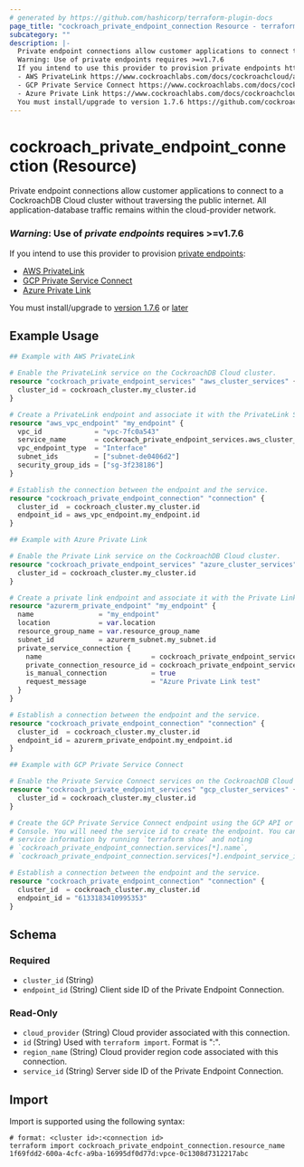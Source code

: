 ```yaml
---
# generated by https://github.com/hashicorp/terraform-plugin-docs
page_title: "cockroach_private_endpoint_connection Resource - terraform-provider-cockroach"
subcategory: ""
description: |-
  Private endpoint connections allow customer applications to connect to a CockroachDB Cloud cluster without traversing the public internet. All application-database traffic remains within the cloud-provider network.
  Warning: Use of private endpoints requires >=v1.7.6
  If you intend to use this provider to provision private endpoints https://github.com/cockroachdb/terraform-provider-cockroach/blob/main/docs/resources/private_endpoint_connection.md:
  - AWS PrivateLink https://www.cockroachlabs.com/docs/cockroachcloud/aws-privatelink
  - GCP Private Service Connect https://www.cockroachlabs.com/docs/cockroachcloud/connect-to-your-cluster#gcp-private-service-connect
  - Azure Private Link https://www.cockroachlabs.com/docs/cockroachcloud/cockroachdb-dedicated-on-azure
  You must install/upgrade to version 1.7.6 https://github.com/cockroachdb/terraform-provider-cockroach/releases/tag/v1.7.6 or later https://registry.terraform.io/providers/cockroachdb/cockroach/latest
---
```


# cockroach_private_endpoint_connection (Resource)

Private endpoint connections allow customer applications to connect to a CockroachDB Cloud cluster without traversing the public internet. All application-database traffic remains within the cloud-provider network.

### _Warning_: Use of *private endpoints* requires >=v1.7.6
If you intend to use this provider to provision [private endpoints](https://github.com/cockroachdb/terraform-provider-cockroach/blob/main/docs/resources/private_endpoint_connection.md):
- [AWS PrivateLink](https://www.cockroachlabs.com/docs/cockroachcloud/aws-privatelink)
- [GCP Private Service Connect](https://www.cockroachlabs.com/docs/cockroachcloud/connect-to-your-cluster#gcp-private-service-connect)
- [Azure Private Link](https://www.cockroachlabs.com/docs/cockroachcloud/cockroachdb-dedicated-on-azure)
	
You must install/upgrade to [version 1.7.6](https://github.com/cockroachdb/terraform-provider-cockroach/releases/tag/v1.7.6) or [later](https://registry.terraform.io/providers/cockroachdb/cockroach/latest)

## Example Usage

```terraform
## Example with AWS PrivateLink

# Enable the PrivateLink service on the CockroachDB Cloud cluster.
resource "cockroach_private_endpoint_services" "aws_cluster_services" {
  cluster_id = cockroach_cluster.my_cluster.id
}

# Create a PrivateLink endpoint and associate it with the PrivateLink Service. 
resource "aws_vpc_endpoint" "my_endpoint" {
  vpc_id             = "vpc-7fc0a543"
  service_name       = cockroach_private_endpoint_services.aws_cluster_services.services_map["us-east-1"].name
  vpc_endpoint_type  = "Interface"
  subnet_ids         = ["subnet-de0406d2"]
  security_group_ids = ["sg-3f238186"]
}

# Establish the connection between the endpoint and the service.
resource "cockroach_private_endpoint_connection" "connection" {
  cluster_id  = cockroach_cluster.my_cluster.id
  endpoint_id = aws_vpc_endpoint.my_endpoint.id
}

## Example with Azure Private Link

# Enable the Private Link service on the CockroachDB Cloud cluster.
resource "cockroach_private_endpoint_services" "azure_cluster_services" {
  cluster_id = cockroach_cluster.my_cluster.id
}

# Create a private link endpoint and associate it with the Private Link Service. 
resource "azurerm_private_endpoint" "my_endpoint" {
  name                = "my_endpoint"
  location            = var.location
  resource_group_name = var.resource_group_name
  subnet_id           = azurerm_subnet.my_subnet.id
  private_service_connection {
    name                           = cockroach_private_endpoint_services.azure_cluster_services.services_map["eastus2"].name
    private_connection_resource_id = cockroach_private_endpoint_services.azure_cluster_services.services_map["eastus2"].endpoint_service_id
    is_manual_connection           = true
    request_message                = "Azure Private Link test"
  }
}

# Establish a connection between the endpoint and the service.
resource "cockroach_private_endpoint_connection" "connection" {
  cluster_id  = cockroach_cluster.my_cluster.id
  endpoint_id = azurerm_private_endpoint.my_endpoint.id
}

## Example with GCP Private Service Connect

# Enable the Private Service Connect services on the CockroachDB Cloud cluster.
resource "cockroach_private_endpoint_services" "gcp_cluster_services" {
  cluster_id = cockroach_cluster.my_cluster.id
}

# Create the GCP Private Service Connect endpoint using the GCP API or the GCP
# Console. You will need the service id to create the endpoint. You can get the
# service information by running `terraform show` and noting
# `cockroach_private_endpoint_connection.services[*].name`,
# `cockroach_private_endpoint_connection.services[*].endpoint_service_id`

# Establish a connection between the endpoint and the service.
resource "cockroach_private_endpoint_connection" "connection" {
  cluster_id  = cockroach_cluster.my_cluster.id
  endpoint_id = "6133183410995353"
}
```

<!-- schema generated by tfplugindocs -->
## Schema

### Required

- `cluster_id` (String)
- `endpoint_id` (String) Client side ID of the Private Endpoint Connection.

### Read-Only

- `cloud_provider` (String) Cloud provider associated with this connection.
- `id` (String) Used with `terraform import`. Format is "<cluster ID>:<endpoint ID>".
- `region_name` (String) Cloud provider region code associated with this connection.
- `service_id` (String) Server side ID of the Private Endpoint Connection.

## Import

Import is supported using the following syntax:

```shell
# format: <cluster id>:<connection id>
terraform import cockroach_private_endpoint_connection.resource_name 1f69fdd2-600a-4cfc-a9ba-16995df0d77d:vpce-0c1308d7312217abc
```
